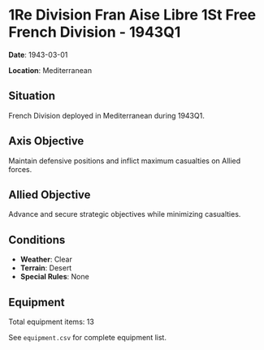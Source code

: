 # 1Re Division Fran Aise Libre 1St Free French Division - 1943Q1

**Date**: 1943-03-01

**Location**: Mediterranean

## Situation

French Division deployed in Mediterranean during 1943Q1.

## Axis Objective

Maintain defensive positions and inflict maximum casualties on Allied forces.

## Allied Objective

Advance and secure strategic objectives while minimizing casualties.

## Conditions

- **Weather**: Clear
- **Terrain**: Desert
- **Special Rules**: None

## Equipment

Total equipment items: 13

See `equipment.csv` for complete equipment list.
